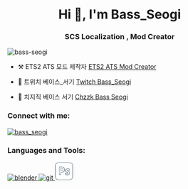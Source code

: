 <h1 align="center">Hi 👋, I'm Bass_Seogi</h1>
<h3 align="center">SCS Localization , Mod Creator</h3>

<p align="left"> <img src="https://komarev.com/ghpvc/?username=bass-seogi&label=Profile%20views&color=0e75b6&style=flat" alt="bass-seogi" /> </p>

- ⚒️ ETS2 ATS 모드 제작자 [ETS2 ATS Mod Creator](https://steamcommunity.com/id/Bass_Seogi/myworkshopfiles)

- 🎸 트위치 베이스_서기 [Twitch Bass_Seogi](https://www.twitch.tv/Bass_Seogi)

- 🎸 치지직 베이스 서기 [Chzzk Bass Seogi](https://chzzk.naver.com/f204a57d1d9f1447de5e53981b7252ac)

<h3 align="left">Connect with me:</h3>
<p align="left">
<a href="https://www.youtube.com/@Bass_Seogi" target="blank"><img align="center" src="https://raw.githubusercontent.com/rahuldkjain/github-profile-readme-generator/master/src/images/icons/Social/youtube.svg" alt="bass_seogi" height="30" width="40" /></a>
</p>

<h3 align="left">Languages and Tools:</h3>
<p align="left"> <a href="https://www.blender.org/" target="_blank" rel="noreferrer"> <img src="https://download.blender.org/branding/community/blender_community_badge_white.svg" alt="blender" width="40" height="40"/> </a> <a href="https://git-scm.com/" target="_blank" rel="noreferrer"> <img src="https://www.vectorlogo.zone/logos/git-scm/git-scm-icon.svg" alt="git" width="40" height="40"/> </a> <a href="https://www.photoshop.com/en" target="_blank" rel="noreferrer"> <img src="https://raw.githubusercontent.com/devicons/devicon/master/icons/photoshop/photoshop-line.svg" alt="photoshop" width="40" height="40"/> </a> </p>
